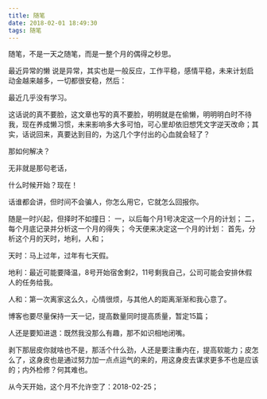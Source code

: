 ```yaml
---
title: 随笔
date: 2018-02-01 18:49:30
tags: 随笔
---
```


随笔，不是一天之随笔，而是一整个月的偶得之秒思。
<!-- more -->
最近异常的懒
说是异常，其实也是一般反应，工作平稳，感情平稳，未来计划启动金越来越多，一切都很安稳，然后：

最近几乎没有学习。

这话说的真不要脸，这文章也写的真不要脸，明明就是在偷懒，明明明白时不待我，现在养成懒习惯，未来影响多大多可怕，可心里却依旧想凭文字逆天改命；其实，话说回来，真要达到目的，为这几个字付出的心血就会轻了？

那如何解决？

无非就是那句老话，

什么时候开始？现在！

话谁都会讲，但时间不会骗人，你怎么用它，它就怎么回报你。

随是一时兴起，但择时不如撞日：
一，以后每个月1号决定这一个月的计划；
二，每个月底记录并分析这一个月的得失；
今天便来决定这一个月的计划：
首先，分析这个月的天时，地利，人和；

天时：马上过年，过年有七天假。

地利：最近可能要降温，8号开始宿舍剩2，11号剩我自己，公司可能会安排休假人的任务给我。

人和：第一次离家这么久，心情很烦，与其他人的距离渐渐和我心意了。

博客也要尽量保持一天一记，提高数量同时提高质量，暂定15篇；

人还是要知进退：既然我没那么有趣，那不如识相地闭嘴。

剥下那层皮你就啥也不是，那活个什么劲，人还是要注重内在，提高软能力；皮怎么了，这身皮也是通过努力加一点点运气的来的，用这身皮去谋求更多不也是应该的；内外检修？何其难也。

从今天开始，这个月不允许空了：2018-02-25；